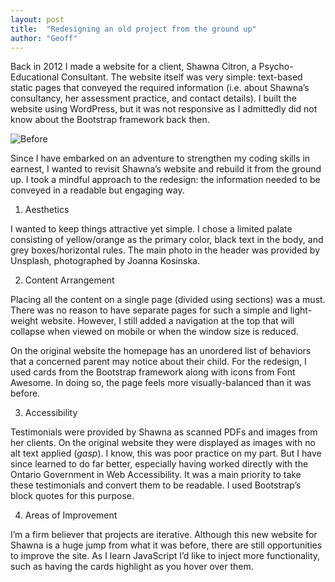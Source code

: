```yaml
---
layout: post
title:  "Redesigning an old project from the ground up"
author: "Geoff"
---
```


Back in 2012 I made a website for a client, Shawna Citron, a Psycho-Educational Consultant. The website itself was very simple: text-based static pages that conveyed the required information (i.e. about Shawna’s consultancy, her assessment practice, and contact details). I built the website using WordPress, but it was not responsive as I admittedly did not know about the Bootstrap framework back then.

![Before](https://fotobomu.github.io/blog/_assets/_images/_shawna/shawna-before.png "Before Image")

Since I have embarked on an adventure to strengthen my coding skills in earnest, I wanted to revisit Shawna’s website and rebuild it from the ground up. I took a mindful approach to the redesign: the information needed to be conveyed in a readable but engaging way.

1.	Aesthetics

I wanted to keep things attractive yet simple. I chose a limited palate consisting of yellow/orange as the primary color, black text in the body, and grey boxes/horizontal rules. The main photo in the header was provided by Unsplash, photographed by Joanna Kosinska.

2.	Content Arrangement

Placing all the content on a single page (divided using sections) was a must. There was no reason to have separate pages for such a simple and light-weight website. However, I still added a navigation at the top that will collapse when viewed on mobile or when the window size is reduced.

On the original website the homepage has an unordered list of behaviors that a concerned parent may notice about their child. For the redesign, I used cards from the Bootstrap framework along with icons from Font Awesome. In doing so, the page feels more visually-balanced than it was before.

3.	Accessibility

Testimonials were provided by Shawna as scanned PDFs and images from her clients. On the original website they were displayed as images with no alt text applied (*gasp*). I know, this was poor practice on my part. But I have since learned to do far better, especially having worked directly with the Ontario Government in Web Accessibility. It was a main priority to take these testimonials and convert them to be readable. I used Bootstrap’s block quotes for this purpose.

4.	Areas of Improvement

I’m a firm believer that projects are iterative. Although this new website for Shawna is a huge jump from what it was before, there are still opportunities to improve the site. As I learn JavaScript I’d like to inject more functionality, such as having the cards highlight as you hover over them.

